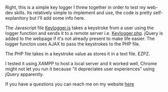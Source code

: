 Right,
this is a simple key logger I threw together in order to test my web-dev skills. Its relatively simple to implement and use, the code is pretty self-explanitory but I'll add some info here.

The Javascript file [Keylogger.js](../blob/master/keylogger.js) takes a keystroke from a user using the logger function and sends it to a remote server i.e. [Keylogger.php](../blob/master/keylogger.php). jQuery is added to the webpage if it's not already present to make life easier. The logger functon uses AJAX to pass the keystrokes to the PHP file.

The PHP file takes in a keystroke value as stores it in a text file. EZPZ.

I tested it using XAMPP to host a local server and it worked well, Chrome might not let you run it because "it depreciates user experiences" using jQuery apparently. 

If you have a questions you can reach me on my website [here](jakelearman.github.io)